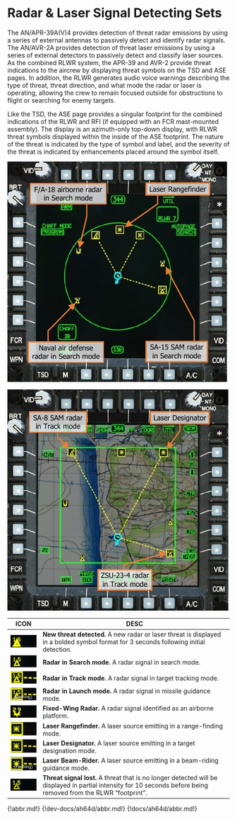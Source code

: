 
# Radar & Laser Signal Detecting Sets


The AN/APR-39A(V)4 provides detection of threat radar emissions by using a series of external antennas to
passively detect and identify radar signals. The AN/AVR-2A provides detection of threat laser emissions by using
a series of external detectors to passively detect and classify laser sources. As the combined RLWR system, the
APR-39 and AVR-2 provide threat indications to the aircrew by displaying threat symbols on the TSD and ASE
pages. In addition, the RLWR generates audio voice warnings describing the type of threat, threat direction, and
what mode the radar or laser is operating, allowing the crew to remain focused outside for obstructions to flight
or searching for enemy targets.

Like the TSD, the ASE page provides a singular footprint for the combined indications of the RLWR and RFI (if
equipped with an FCR mast-mounted assembly). The display is an azimuth-only top-down display, with RLWR
threat symbols displayed within the inside of the ASE footprint. The nature of the threat is indicated by the type
of symbol and label, and the severity of the threat is indicated by enhancements placed around the symbol itself.

![ ](img/img-528-1-screen.jpg)


![MPD ASE Page (Left) and TSD Page (Right)](img/img-528-2-screen.jpg)


ICON|DESC
-----------------------------|----------------------------------------
![](img/img-528-3-screen.jpg)|**New threat detected.** A new radar or laser threat is displayed in a bolded symbol format for 3 seconds following initial detection.
![](img/img-528-4-screen.jpg)|**Radar in Search mode.** A radar signal in search mode.                           
![](img/img-528-5-screen.jpg)|**Radar in Track mode.** A radar signal in target tracking mode.                  
![](img/img-528-6-screen.jpg)|**Radar in Launch mode.** A radar signal   in missile guidance mode.              
![](img/img-528-7-screen.jpg)|**Fixed-Wing Radar.** A radar signal identified as an airborne platform.
![](img/img-528-9-screen.jpg)|**Laser Rangefinder.** A laser source emitting in a range-finding mode.
![](img/img-528-10-screen.jpg)|**Laser Designator.** A laser source emitting in a target designation mode.
![](img/img-528-11-screen.jpg)|**Laser Beam-Rider.** A laser source emitting in a beam-riding guidance mode.
![](img/img-528-8-screen.jpg)|**Threat signal lost.** A threat that is no longer detected will be displayed in partial intensity for 10 seconds before being removed from the RLWR “footprint”.

{!abbr.md!}
{!dev-docs/ah64d/abbr.md!}
{!docs/ah64d/abbr.md!}
